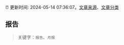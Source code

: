 :alarm_clock: 更新时间: 2024-05-14 07:36:07。[文章来源](/README.md)、[文章分类](/TAGS.md)

## 报告


> 关键字：`报告`、`月报`



